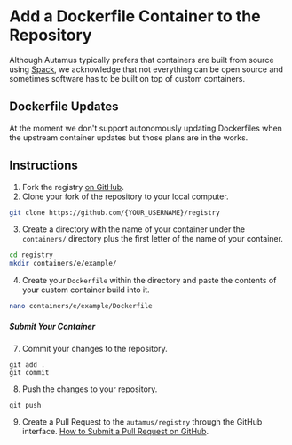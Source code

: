 # Add a Dockerfile Container to the Repository
Although Autamus typically prefers that containers are built from source using [Spack](add-a-spack-container.md), we acknowledge that not everything can be open source and sometimes software has to be built on top of custom containers.

## Dockerfile Updates
At the moment we don't support autonomously updating Dockerfiles when the upstream container updates but those plans are in the works.

## Instructions
1. Fork the registry [on GitHub](https://github.com/autamus/registry).
2. Clone your fork of the repository to your local computer.
```bash
git clone https://github.com/{YOUR_USERNAME}/registry
```
3. Create a directory with the name of your container under the `containers/` directory plus the first letter of the name of your container.
```bash
cd registry
mkdir containers/e/example/
```
4. Create your `Dockerfile` within the directory and paste the contents of your custom container build into it.
```bash
nano containers/e/example/Dockerfile
```
##### Submit Your Container
7. Commit your changes to the repository.
```
git add .
git commit
```
8. Push the changes to your repository.
```
git push
```
9. Create a Pull Request to the `autamus/registry` through the GitHub interface. [How to Submit a Pull Request on GitHub](https://docs.github.com/en/github/collaborating-with-pull-requests/proposing-changes-to-your-work-with-pull-requests/creating-a-pull-request).
